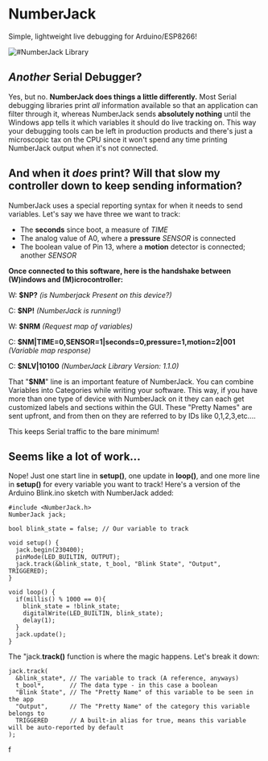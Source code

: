# NumberJack
Simple, lightweight live debugging for Arduino/ESP8266!

![#NumberJack Library](https://i.imgur.com/f0o1glZ.png)

## *Another* Serial Debugger?

Yes, but no. **NumberJack does things a little differently.** Most Serial debugging libraries print *all* information available so that an application can filter through it, whereas NumberJack sends **absolutely nothing** until the Windows app tells it which variables it should do live tracking on. This way your debugging tools can be left in production products and there's just a microscopic tax on the CPU since it won't spend any time printing NumberJack output when it's not connected.

## And when it *does* print? Will that slow my controller down to keep sending information?

NumberJack uses a special reporting syntax for when it needs to send variables. Let's say we have three we want to track:

- The **seconds** since boot, a measure of *TIME*
- The analog value of A0, where a **pressure** *SENSOR* is connected
- The boolean value of Pin 13, where a **motion** detector is connected; another *SENSOR*

**Once connected to this software, here is the handshake between (W)indows and (M)icrocontroller:**

W: **$NP?** *(is Numberjack Present on this device?)*

C: **$NP!** *(NumberJack is running!)*

W: **$NRM** *(Request map of variables)*

C: **$NM|TIME=0,SENSOR=1|seconds=0,pressure=1,motion=2|001** *(Variable map response)*

C: **$NLV|10100** *(NumberJack Library Version: 1.1.0)*

That "**$NM**" line is an important feature of NumberJack. You can combine Variables into Categories while writing your software. This way, if you have more than one type of device with NumberJack on it they can each get customized labels and sections within the GUI. These "Pretty Names" are sent upfront, and from then on they are referred to by IDs like 0,1,2,3,etc....

This keeps Serial traffic to the bare minimum!

## Seems like a lot of work...

Nope! Just one start line in **setup()**, one update in **loop()**, and one more line in **setup()** for every variable you want to track! Here's a version of the Arduino Blink.ino sketch with NumberJack added:

    #include <NumberJack.h>
    NumberJack jack;
    
    bool blink_state = false; // Our variable to track
    
    void setup() {
      jack.begin(230400);
      pinMode(LED_BUILTIN, OUTPUT);
      jack.track(&blink_state, t_bool, "Blink State", "Output", TRIGGERED);
    }

    void loop() {
      if(millis() % 1000 == 0){
        blink_state = !blink_state;
        digitalWrite(LED_BUILTIN, blink_state);
        delay(1);
      }
      jack.update();
    }

The "jack.**track()** function is where the magic happens. Let's break it down:

    jack.track(
      &blink_state*, // The variable to track (A reference, anyways)
      t_bool*,       // The data type - in this case a boolean
      "Blink State", // The "Pretty Name" of this variable to be seen in the app
      "Output",      // The "Pretty Name" of the category this variable belongs to
      TRIGGERED      // A built-in alias for true, means this variable will be auto-reported by default
    );
    
f
